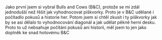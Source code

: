 Jako první jsem si vybral Bulls and Cows (B&C), protože se mi zdál jednodušší než řěšit jak vyhodnocovat piškvorky.
Proto je v B&C udělané i počítadlo pokusů a historie her.
Potom jsem si chtěl zkusit i ty piškvorky jak by se asi dělalo to vyhodnocování diagonál a jak udělat pěkně herní desku.
Proto to už nebsahuje počítání pokusů ani historii, měl jsem to jen jako doplněk ke snad hotovému B&C
